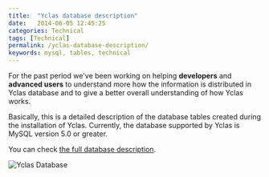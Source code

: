 ```yaml
---
title:  "Yclas database description"
date:   2014-06-05 12:45:25
categories: Technical
tags: [Technical]
permalink: /yclas-database-description/
keywords: mysql, tables, technical
---
```

For the past period we've been working on helping **developers** and **advanced users** to understand more how the information is distributed in Yclas database and to give a better overall understanding of how Yclas works.

Basically, this is a detailed description of the database tables created during the installation of Yclas. Currently, the database supported by Yclas is MySQL version 5.0 or greater.

You can check [the full database description](https://github.com/yclas/yclas/wiki/Database-Description).

![Yclas Database](//open-classifieds.com/wp-content/uploads/2014/06/Database.png)


